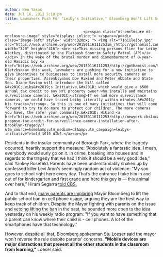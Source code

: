 ```yaml
---
author: Ben Yakas
date: Jul 16, 2011 5:10 pm
title: Lawmakers Push For "Leiby's Initiative," Bloomberg Won't Lift School Cell Phone Ban
---
```


	
										<p><span class="mt-enclosure mt-enclosure-image" style="display: inline;"> </span></p><div class="image-left" style=" width:320px; "> <img alt="71611leiby.jpg" src="https://web.archive.org/web/20150116111253im_/http://gothamist.com/attachments/byakas/71611leiby.jpg" width="320" height="416"> <br> <i>This missing persons flier for Leiby Kletkzy, distributed by the Flatbush Shomrim Safety Patrol (AP)</i></div> In the wake of the brutal murder and dismemberment of 8-year-old Hasidic boy <a href="https://web.archive.org/web/20150116111253/http://gothamist.com/tags/leibykletzky">Leiby Kletzky</a> this week, lawmakers are pushing for a new initiative to give incentives to businesses to install more security cameras on their properties. Assemblymans Dov Hikind and Peter Abbate and State Sen. Diane Savino will introduce the bill called &#x201C;Leiby&#x2019;s Initiative,&#x201D; which would give a $500 annual tax credit to any NYC property owner who installs and maintains surveillance cameras. &#x201C;<strong>If we had more surveillance cameras, we could have traced Leiby literally within minutes &#x2014; his tracks</strong>. So this is one of many initiatives that will come forward to try to do more to protect our children. The more cameras you have, the safer your community,&#x201D; Hikind <a href="https://web.archive.org/web/20150116111253/http://newyork.cbslocal.com/2011/07/15/lawmakers-propose-tax-credit-for-surveillance-camera-installation-after-brooklyn-tragedy/?utm_source=home&amp;utm_medium=dl&amp;utm_campaign=leibys-initiative">told 1010 WINS.</a><p></p>

<p>Residents in the insular community of Borough Park, where the tragedy occurred, heartily support the measure: &#x201C;Absolutely a fantastic idea. I mean, everybody would surly go on it. In crime, breaking into houses and in regards to the tragedy that we had I think it should be a very good idea,&#x201D; said Yankey Rosefeld. Parents have been understandably shaken up by confessed killer Levi Aron&apos;s seemingly random act of violence: &#x201C;My son goes to school right here every day. That&#x2019;s the entrance I take him in and out of for kindergarten and first grade and here this guy is &#x2014; this animal over here,&#x201D; Hiram Segarra <a href="https://web.archive.org/web/20150116111253/http://newyork.cbslocal.com/2011/07/15/levi-aron-accused-of-killing-leiby-kletzky-may-be-indicted-for-first-degree-murder-friday/">told CBS.</a></p>

<p>And to that end, <a href="https://web.archive.org/web/20150116111253/http://www.nydailynews.com/ny_local/2011/07/16/2011-07-16_mayor_bloomberg_insists_on_school_cell_phone_bans_while_parents_demand_ban_lift_.html?r=ny_l">many parents are imploring</a> Mayor Bloomberg to lift the public school ban on cell phone usage, arguing they are the best way to keep track of children. Despite the Mayor fighting with parents on the issue and <a href="https://web.archive.org/web/20150116111253/http://gothamist.com/2008/02/07/parents_city_ar.php">vetoing lifting the ban</a> in the past, he sounded more open to the idea yesterday on his weekly radio program: &quot;If you want to have something that a parent can know where their child is - cell phones. A lot of the smartphones have that technology.&quot;</p>

<p>However, despite all that, Bloomberg spokesman Stu Loeser said the mayor won&apos;t reverse the rule despite parents&apos; concerns. <strong>&quot;Mobile devices are major distractions that prevent all the other students in the classroom from learning,&quot;</strong> Loeser said.</p>					
										
									
				